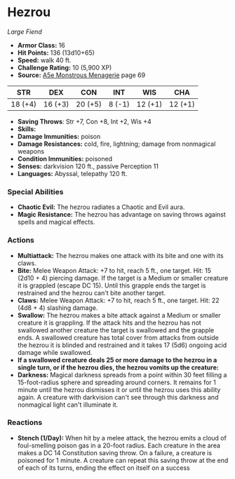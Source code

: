 # Hezrou

*Large* *Fiend*

- **Armor Class:** 16
- **Hit Points:** 136 (13d10+65)
- **Speed:** walk 40 ft.
- **Challenge Rating:** 10 (5,900 XP)
- **Source:** [A5e Monstrous Menagerie](https://enpublishingrpg.com/products/level-up-monstrous-menagerie-a5e) page 69

| STR | DEX | CON | INT | WIS | CHA |
| --- | --- | --- | --- | --- | --- |
| 18 (+4) | 16 (+3) | 20 (+5) | 8 (-1) | 12 (+1) | 12 (+1) |

- **Saving Throws**: Str +7, Con +8, Int +2, Wis +4
- **Skills:** 
- **Damage Immunities:** poison
- **Damage Resistances:** cold, fire, lightning; damage from nonmagical weapons
- **Condition Immunities:** poisoned
- **Senses:** darkvision 120 ft., passive Perception 11
- **Languages:** Abyssal, telepathy 120 ft.

### Special Abilities

- **Chaotic Evil:** The hezrou radiates a Chaotic and Evil aura.
- **Magic Resistance:** The hezrou has advantage on saving throws against spells and magical effects.

### Actions

- **Multiattack:** The hezrou makes one attack with its bite and one with its claws.
- **Bite:** Melee Weapon Attack: +7 to hit, reach 5 ft., one target. Hit: 15 (2d10 + 4) piercing damage. If the target is a Medium or smaller creature  it is grappled (escape DC 15). Until this grapple ends  the target is restrained  and the hezrou can't bite another target.
- **Claws:** Melee Weapon Attack: +7 to hit, reach 5 ft., one target. Hit: 22 (4d8 + 4) slashing damage.
- **Swallow:** The hezrou makes a bite attack against a Medium or smaller creature it is grappling. If the attack hits and the hezrou has not swallowed another creature  the target is swallowed and the grapple ends. A swallowed creature has total cover from attacks from outside the hezrou  it is blinded and restrained  and it takes 17 (5d6) ongoing acid damage while swallowed.
- **If a swallowed creature deals 25 or more damage to the hezrou in a single turn, or if the hezrou dies, the hezrou vomits up the creature:** 
- **Darkness:** Magical darkness spreads from a point within 30 feet  filling a 15-foot-radius sphere and spreading around corners. It remains for 1 minute  until the hezrou dismisses it  or until the hezrou uses this ability again. A creature with darkvision can't see through this darkness and nonmagical light can't illuminate it.

### Reactions

- **Stench (1/Day):** When hit by a melee attack, the hezrou emits a cloud of foul-smelling poison gas in a 20-foot radius. Each creature in the area makes a DC 14 Constitution saving throw. On a failure, a creature is poisoned for 1 minute. A creature can repeat this saving throw at the end of each of its turns, ending the effect on itself on a success


